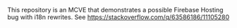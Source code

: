 This repository is an MCVE that demonstrates a possible Firebase Hosting bug with i18n rewrites. See https://stackoverflow.com/q/63586186/11105280
